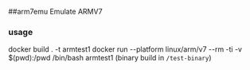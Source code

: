 ##arm7emu
Emulate ARMV7

### usage
docker build . -t armtest1
docker run --platform linux/arm/v7 --rm -ti -v $(pwd):/pwd /bin/bash armtest1
(binary build in `/test-binary`)
